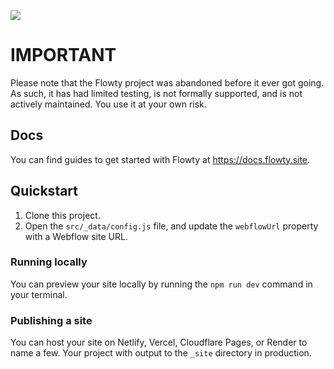 ![](https://fershad.com/image/fetch/f_auto,q_auto/https://fershad.com/img/87786cc2-1600.jpeg)

# IMPORTANT

Please note that the Flowty project was abandoned before it ever got going. As such, it has had limited testing, is not formally supported, and is not actively maintained. You use it at your own risk.

## Docs

You can find guides to get started with Flowty at https://docs.flowty.site.

## Quickstart

1. Clone this project.
2. Open the `src/_data/config.js` file, and update the `webflowUrl` property with a Webflow site URL.

### Running locally

You can preview your site locally by running the `npm run dev` command in your terminal. 

### Publishing a site

You can host your site on Netlify, Vercel, Cloudflare Pages, or Render to name a few.
Your project with output to the `_site` directory in production.